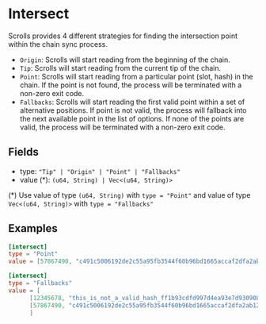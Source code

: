 # Intersect

Scrolls provides 4 different strategies for finding the intersection point within the chain sync process.

- `Origin`: Scrolls will start reading from the beginning of the chain.
- `Tip`: Scrolls will start reading from the current tip of the chain.
- `Point`: Scrolls will start reading from a particular point (slot, hash) in the chain. If the point is not found, the process will be terminated with a non-zero exit code.
- `Fallbacks`: Scrolls will start reading the first valid point within a set of alternative positions. If point is not valid, the process will fallback into the next available point in the list of options. If none of the points are valid, the process will be terminated with a non-zero exit code.


## Fields
- type: `"Tip" | "Origin" | "Point" | "Fallbacks"`
- value (*): `(u64, String) | Vec<(u64, String)>`

(*) Use value of type `(u64, String)` with `type = "Point"` and value of type `Vec<(u64, String)>` with `type = "Fallbacks"`

## Examples

``` toml
[intersect]
type = "Point"
value = [57867490, "c491c5006192de2c55a95fb3544f60b96bd1665accaf2dfa2ab12fc7191f016b"]
```

``` toml
[intersect]
type = "Fallbacks"
value = [
      [12345678, "this_is_not_a_valid_hash_ff1b93cdfd997d4ea93e7d930908aa5905d788f"],
      [57867490, "c491c5006192de2c55a95fb3544f60b96bd1665accaf2dfa2ab12fc7191f016b"]
      ]
```

